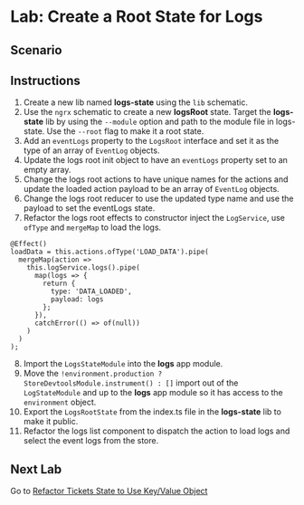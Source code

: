 # Lab: Create a Root State for Logs

## Scenario

## Instructions
1. Create a new lib named **logs-state** using the `lib` schematic.
1. Use the `ngrx` schematic to create a new **logsRoot** state. Target the **logs-state** lib by using the `--module` option and path to the module file in logs-state. Use the `--root` flag to make it a root state.
1. Add an `eventLogs` property to the `LogsRoot` interface and set it as the type of an array of `EventLog` objects.
1. Update the logs root init object to have an `eventLogs` property set to an empty array.
1. Change the logs root actions to have unique names for the actions and update the loaded action payload to be an array of `EventLog` objects.
1. Change the logs root reducer to use the updated type name and use the payload to set the eventLogs state.
1. Refactor the logs root effects to constructor inject the `LogService`, use `ofType` and `mergeMap` to load the logs.
```
@Effect()
loadData = this.actions.ofType('LOAD_DATA').pipe(
  mergeMap(action =>
    this.logService.logs().pipe(
      map(logs => {
        return {
          type: 'DATA_LOADED',
          payload: logs
        };
      }),
      catchError(() => of(null))
    )
  )
);
```
8. Import the `LogsStateModule` into the **logs** app module.
1. Move the `!environment.production ? StoreDevtoolsModule.instrument() : []` import out of the `LogStateModule` and up to the **logs** app module so it has access to the `environment` object.
1. Export the `LogsRootState` from the index.ts file in the **logs-state** lib to make it public.
1. Refactor the logs list component to dispatch the action to load logs and select the event logs from the store.

## Next Lab
Go to [Refactor Tickets State to Use Key/Value Object](building-blocks-of-ngrx/lab-2.md)